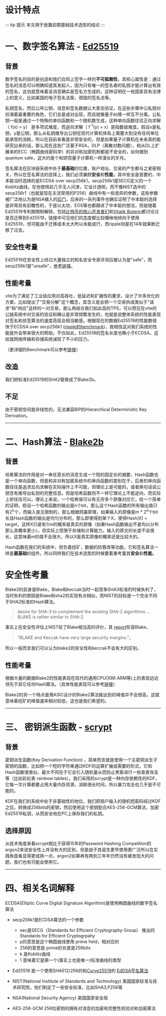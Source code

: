 # 设计特点

::: tip 提示
本文用于放置前期基础技术选型的结论
:::
# 一、数字签名算法 - [Ed25519](https://ed25519.cr.yp.to/)
## 背景
数字签名的目的是创造和我们合同上签字一样的**不可抵赖性**，其核心属性是：通过签名的消息可以明确知道其发起人，因为只有唯一的签名者的私钥才能计算出有效的签名，这也就意味着该消息确实是签名方生成的，这种证明在一些国家具有法律上的意义，比如美国的电子签名法案，德国的签名法等。

私钥签名，然后公布公钥、消息和签名数据让大家去验证，在这些步骤中公私钥对扮演着最重要的角色，它们总是成对出现，而且就像量子纠缠一样互不分离。公私钥一般是通过一个特殊的单向函数和一个随机数生成，这种单向函数往往正向求解（ f(x) = y） 是多项式难度，而逆向求解（ f<sup>-1</sup>(y) = x）是指数级难度。假设x是私钥，y是公钥，那么从私钥推导出公钥在现代计算机体系上需要大到没有任何单位能承受的消耗，所以在目前来看是非常安全的，但是如果量子计算机在未来真的能研究出来的话，那么现在这些广泛基于RSA，DLP（离散对数问题），和从DL上扩展来的ECC（椭圆曲线密码学）的非对称加密机制都是不安全的，如何做到quantum safe，这大约是个和研究量子计算机一样漫长的岁月。



签名算法在区块链系统中处于**最基础**的位置，账户地址、交易的产生都与之紧密相关，所以在签名算法的选择上，我们必须兼顾**安全**和**性能**，其中安全是首要的，中本聪当时选择的是ECDSA over secp256k1，secp256k1是SECG定义的一个Koblitz曲线，在他使用前几乎无人问津，它设计透明，而不像NIST选中的secp256r1（也就是现在主流常用的P256）曲线中有一些诡异的参数，这些参数被广泛地认为是NSA植入的[后门](https://www.ams.org/notices/201402/rnoti-p190.pdf)，后来的一系列事件也确实证明了中本聪的选择是非常具有前瞻性的，于是以太坊、EOS等也都跟进了中本聪的想法，但是随着Ed25519专利期限制解除，包括[比特币的核心开发者们](https://bitcointalk.org/index.php?topic=103172.msg1134832#msg1134832)和[Vitalik Buterin](https://blog.ethereum.org/2015/07/05/on-abstraction/)都讨论过是否迁移到Ed25519，链接中可见他们的态度都比较暧昧地倾向于使用Ed25519，但可能由于迁移成本太大所以未能成行，而ripple则是在14年就果断迁移了过去。

## 安全性考量
Ed25519在安全性上经过大量独立的知名安全专家评测后被认为是"safe"，而secp256k1是"unsafe"，[参考链接](https://safecurves.cr.yp.to/)。

## 性能考量
vite为了满足了工业级应用对高吞吐、低延迟和扩展性的要求，设计了许多优化的方案，比如提出了"交易分解"这个概念，其含义是会把一个交易拆成类似于"请求"和"响应"这样的一对交易，那么再结合我们如此高的TPS，可以预见在vite的公链系统中对交易的验证和确认是非常频繁发生的，也就是说整体系统的性能表现对签名和验签算法的速度高低会相当敏感。根据现在的数据Ed25519的性能数倍快于ECDSA over secp256k1 ([ripple的benchmark](https://ripple.com/dev-blog/curves-with-a-twist/))，我相信这对我们系统的性能提升会带来很大的帮助。不仅如此，Ed25519的签名长度也略小于ECDSA，这给就网络传输和存储系统减轻了不小的压力。

（更详细的Benchmark可以参考[链接](https://bench.cr.yp.to/primitives-sign.html)）

## 改造
我们把标准Ed25519的SHA2替换成了Blake2b。

## 不足
由于密钥空间是非线性的，无法兼容BIP的Hierarchical Deterministic Key Derivation。
***
# 二、Hash算法 - [Blake2b](https://blake2.net/)
## 背景
哈希算法的作用是对一串任意长的消息生成一个短的固定长的摘要，Hash函数也是一个单向函数，但是和非对称加密系统中的单向函数的差别在于，后者的单向函数往往是追求反向求解在实际操作上不可能，但理论上是可能的，或者换句话说公钥含有推导出私钥的完整信息。但是哈希函数则不一样它理论上不能逆向，而实际上却往往可以，理论上来说，一个哈希值可以有无穷多个原像对应它，给一个简单的证明，假设一个哈希函数的输出是n个bit，那么这个Hash函数的所有输出值只有2<sup>n</sup>个，而输入是无限制的，那么根据鸽巢原理，如果输入的原像是m * 2<sup>n</sup>个bit长且Hash函数的输出是均匀分布的，那么即使得到某个X，使得Hash(X) = target，这样X只是有1/m的概率是真实的原像（如果Hash函数输出不是均以分布那么其概率更小）。但实际上受限于存储和计算能力，输入的原文的长度不会很长，这意味着m的值不会很大，所以X是真实原像的概率还是比较大的。

Hash函数在我们的系统中，担负着挖矿，数据的防篡改等功能，它和签名算法一样是**最基础**的组件，所以同样我们在技术选型的时候要着重考量其**安全**和**性能**。

# 安全性考量
Blake2的前身是Blake，Blake和keccak当时一起竞争SHA3标准的时候失利了，当时失利的原因是Blake和sha2的实现有点相似，而NIST的目标是一个完全不同于SHA2标准的Hash算法。

>desire for SHA-3 to complement the existing SHA-2 algorithms … BLAKE is rather similar to SHA-2.

事实上在安全性评估上NIST给了Blake相当高的评价，其 [report](https://nvlpubs.nist.gov/nistpubs/ir/2012/NIST.IR.7896.pdf)形容Blake，

>“BLAKE and Keccak have very large security margins.”。

所以一般而言我们可以认为blake2的安全性和keccak不会有大的区别。

## 性能考量
根据大量的数据Blake2的性能表现在现代的通用CPU(X86 ARM等)上的表现远远领先于其它任何Hash算法。（具体性能表现可以参考[链接](http://bench.cr.yp.to/results-sha3.html)）

Blake2的另一个特点是用ASIC设计的Blake2算法能达到的峰值并不会很高，这就意味着挖矿的峰值速率相对较低，这也是我们希望的。

***
# 三、 密钥派生函数 - [scrypt](https://github.com/Tarsnap/scrypt)
## 背景
密钥派生函数(Key Derivation Function) ，简单而言就是使用一个主密钥派生子密钥的函数，比如把一个短的字符串通过KDF的运算扩展成需要的形式，它和Hash函数很类似，最大不同在于它会引入随机量从而防止黑客进行一些查表攻击等（比如彩虹表 rainbow tables）。我们采用的scrypt是一种内存依赖性的KDF，它每一次计算都要占用大量内存资源，消耗很长时间，所以暴力攻击也几乎是不可能的。

KDF在我们的系统中处于非基础性的地位，我们把用户输入的随机短密码经过KDF之后，转换成256bits的密钥，然后使用这个密钥配合AES-256-GCM算法，加密Ed25519私钥，从而安全地在PC上保存我们的私钥。

## 选择原因
从技术角度来看scrypt相比于获得15年的Password Hashing Competition的argon2来说安全性上并没有大的区别，但是由于其诞生更早使用更广泛所以在实践角度看显得更成熟一点，argon2如果再有两到三年年仍然没有被发现大的问题，我们也有可能会使用它。
***
# 四、相关名词解释
ECDSA(Elliptic Curve Digital Signature Algorithm)是使用椭圆曲线的数字签名算法

* secp256k1是ECDSA算法的一个参数
    * sec是SECG（Standards for Efficient Cryptography Group） 推出的 Standards for Efficient Cryptogrpahy
    * p的意思是这个椭圆曲线使用 prime field，相对应的
    * 256的意思是 prime的长度是256bits
    * k 是Koblitz曲线
    * 1 意味着它是第一个(事实上也是唯一)标准曲线的类型

* Ed25519 是一个使用SHA512/256的和[Curve25519](https://en.wikipedia.org/wiki/Curve25519)的 [EdDSA签名算法](https://en.wikipedia.org/wiki/EdDSA)

* NIST(National Institute of Standards and Technology) 美国国家标准与技术研究院，他们制定了一些安全标准，比如SHA3,P256等

* NSA(National Security Agency) 美国国家安全局

* AES-256-GCM 256位密钥的拥有对消息的加密和完整性校验对称加密算法